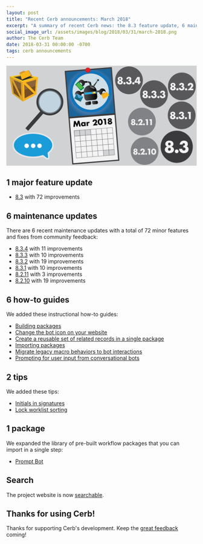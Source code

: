 ```yaml
---
layout: post
title: "Recent Cerb announcements: March 2018"
excerpt: "A summary of recent Cerb news: the 8.3 feature update, 6 maintenance updates, 6 guides, 2 tips, and 1 package."
social_image_url: /assets/images/blog/2018/03/31/march-2018.png
author: The Cerb Team
date: 2018-03-31 00:00:00 -0700
tags: cerb announcements
---
```


<div class="cerb-screenshot">
<img src="/assets/images/blog/2018/03/31/march-2018.png" class="screenshot">
</div>

## 1 major feature update

* [8.3](/releases/8.3/) with 72 improvements

## 6 maintenance updates

There are 6 recent maintenance updates with a total of 72 minor features and fixes from community feedback:

* [8.3.4](/releases/8.3.4/) with 11 improvements
* [8.3.3](/releases/8.3.3/) with 10 improvements
* [8.3.2](/releases/8.3.2/) with 19 improvements
* [8.3.1](/releases/8.3.1/) with 10 improvements
* [8.2.11](/releases/8.2.11/) with 3 improvements
* [8.2.10](/releases/8.2.10/) with 19 improvements

## 6 how-to guides

We added these instructional how-to guides:

* [Building packages](/guides/packages/building/)
* [Change the bot icon on your website](/guides/bots/change-bot-icon/)
* [Create a reusable set of related records in a single package](/guides/packages/create-records/)
* [Importing packages](/guides/packages/importing/)
* [Migrate legacy macro behaviors to bot interactions](/guides/bots/migrate-macros/)
* [Prompting for user input from conversational bots](/guides/bots/prompts/)

## 2 tips

We added these tips:

* [Initials in signatures](/tips/signature-initials/)
* [Lock worklist sorting](/tips/worklists-lock-sorting/)

## 1 package

We expanded the library of pre-built workflow packages that you can import in a single step:

* [Prompt Bot](/packages/prompt-bot/)

## Search

The project website is now [searchable](/search/).

## Thanks for using Cerb!

Thanks for supporting Cerb's development.  Keep the [great feedback](https://github.com/jstanden/cerb/issues) coming!
